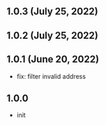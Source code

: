 ## 1.0.3 (July 25, 2022)


## 1.0.2 (July 25, 2022)


## 1.0.1 (June 20, 2022)
- fix: filter invalid address

## 1.0.0
- init
